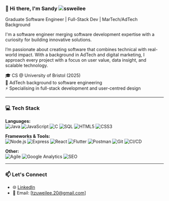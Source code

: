 ### 👋 Hi there, I'm Sandy <img src="https://komarev.com/ghpvc/?username=ssweilee&color=1ABC9C" alt="ssweilee" />

Graduate Software Engineer | Full-Stack Dev | MarTech/AdTech Background 

I'm a software engineer merging software development expertise with a curiosity for building innovative solutions.

I’m passionate about creating software that combines technical with real-world impact. With a background in AdTech and digital marketing, I approach every project with a focus on user value, data insight, and scalable technology.


🎓 CS @ University of Bristol (2025)    
💼 AdTech background to software engineering  
⚡ Specialising in full-stack development and user-centred design

---

### 💻 Tech Stack

**Languages:**  
![Java](https://img.shields.io/badge/Java-ED8B00?style=flat&logo=java&logoColor=white)
![JavaScript](https://img.shields.io/badge/JavaScript-F7DF1E?style=flat&logo=javascript&logoColor=black)
![C](https://img.shields.io/badge/C-00599C?style=flat&logo=c&logoColor=white)
![SQL](https://img.shields.io/badge/SQL-336791?style=flat&logo=postgresql&logoColor=white)
![HTML5](https://img.shields.io/badge/HTML5-E34F26?style=flat&logo=html5&logoColor=white)
![CSS3](https://img.shields.io/badge/CSS3-1572B6?style=flat&logo=css3&logoColor=white)

**Frameworks & Tools:**  
![Node.js](https://img.shields.io/badge/Node.js-339933?style=flat&logo=node.js&logoColor=white)
![Express](https://img.shields.io/badge/Express.js-CCCCCC?style=flat&logo=express&logoColor=000)
![React](https://img.shields.io/badge/React-61DAFB?style=flat&logo=react&logoColor=black)
![Flutter](https://img.shields.io/badge/Flutter-02569B?style=flat&logo=flutter&logoColor=white)
![Postman](https://img.shields.io/badge/Postman-FF6C37?style=flat&logo=postman&logoColor=white)
![Git](https://img.shields.io/badge/Git-F05032?style=flat&logo=git&logoColor=white)
![CI/CD](https://img.shields.io/badge/CI%2FCD-28B6F6?style=flat&logo=circleci&logoColor=white)

**Other:**  
![Agile](https://img.shields.io/badge/Agile-0052CC?style=flat&logo=jira&logoColor=white)
![Google Analytics](https://img.shields.io/badge/Google%20Analytics-E37400?style=flat&logo=googleanalytics&logoColor=white)
![SEO](https://img.shields.io/badge/SEO-10B981?style=flat&logo=searchengineland&logoColor=white)


---

### 📫 Let's Connect

- 🌐 [LinkedIn](https://www.linkedin.com/in/tzuweilee)  
- 📮 Email: [tzuweilee.20@gmail.com]  
